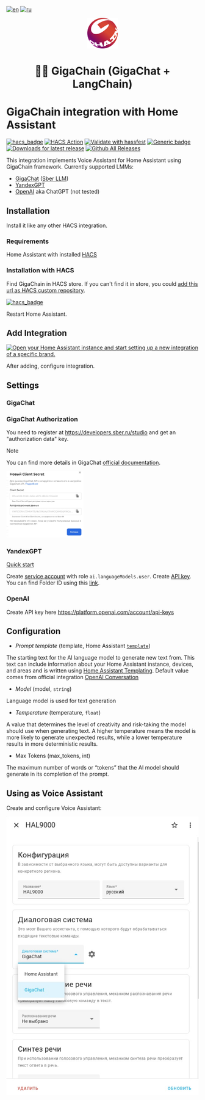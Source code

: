 [![en](https://img.shields.io/badge/lang-en-green.svg)](https://github.com/gritaro/gigachain/blob/main/README.md)
[![ru](https://img.shields.io/badge/lang-ru-red.svg)](https://github.com/gritaro/gigachain/blob/main/README-ru.md)
<br />
<div align="center">

  <a href="https://github.com/ai-forever/gigachain">
    <img src="https://raw.githubusercontent.com/gritaro/gigachain/main/static/logo.png" alt="Logo" width="80" height="80">
  </a>

  <h1 align="center">🦜️🔗 GigaChain (GigaChat + LangChain)</h1>
</div>

# GigaChain integration with Home Assistant
[![hacs_badge](https://img.shields.io/badge/HACS-Custom-orange.svg)](https://github.com/custom-components/hacs)
[![HACS Action](https://github.com/gritaro/gigachain/actions/workflows/hacs.yaml/badge.svg)](https://github.com/gritaro/gigachain/actions/workflows/hacs.yaml)
[![Validate with hassfest](https://github.com/gritaro/gigachain/actions/workflows/hassfest.yaml/badge.svg)](https://github.com/gritaro/gigachain/actions/workflows/hassfest.yaml)
[![Generic badge](https://img.shields.io/github/v/release/gritaro/gigachain)](https://github.com/gritaro/gigachain)
[![Downloads for latest release](https://img.shields.io/github/downloads/gritaro/gigachain/latest/total.svg)](https://github.com/gritaro/gigachain/releases/latest)
[![Github All Releases](https://img.shields.io/github/downloads/gritaro/gigachain/total.svg)](https://github.com/gritaro/gigachain/releases)

This integration implements Voice Assistant for Home Assistant using GigaChain framework.
Currently supported LMMs:
* [GigaChat](#GigaChat) (<a href="https://developers.sber.ru/docs/ru/gigachat/overview">Sber LLM</a>)
* [YandexGPT](#YandexGPT)
* [OpenAI](#OpenAI) aka ChatGPT (not tested)

## Installation
Install it like any other HACS integration.

### Requirements
Home Assistant with installed [HACS](https://hacs.xyz/)

### Installation with HACS
Find GigaChain in HACS store. If you can't find it in store, you could [add this url as HACS custom repository](https://hacs.xyz/docs/faq/custom_repositories).

[![hacs_badge](https://img.shields.io/badge/HACS-Custom-41BDF5.svg?style=for-the-badge)](https://github.com/gritaro/gigachain)

Restart Home Assistant.

## Add Integration

[![Open your Home Assistant instance and start setting up a new integration of a specific brand.](https://my.home-assistant.io/badges/brand.svg)](https://my.home-assistant.io/redirect/brand/?brand=+GigaChain)


After adding, configure integration.

## Settings
### GigaChat
### GigaChat Authorization
You need to register at https://developers.sber.ru/studio and get an "authorization data" key.

> [!NOTE]
> You can find more details in GigaChat  [official documentation](https://developers.sber.ru/docs/en/gigachat/api/integration).
> 

<img src="https://raw.githubusercontent.com/gritaro/gigachain/main/static/auth_data.jpeg" alt="Authorization data" width="40%">

### YandexGPT
<a href="https://cloud.yandex.ru/en/docs/yandexgpt/quickstart">Quick start</a>

Create <a href="https://cloud.yandex.com/en/docs/iam/operations/sa/create">service account</a> with role `ai.languageModels.user`.
Create <a href="https://cloud.yandex.com/en/docs/iam/operations/api-key/create">API key</a>.
You can find Folder ID using this <a href="https://console.cloud.yandex.com/folders">link</a>.

### OpenAI
Create API key here https://platform.openai.com/account/api-keys

## Configuration

* _Prompt template_ (template, Home Assistant <a href=https://www.home-assistant.io/docs/configuration/templating/>`template`</a>)

The starting text for the AI language model to generate new text from. 
This text can include information about your Home Assistant instance, devices, and areas and is written using [Home Assistant Templating](https://www.home-assistant.io/docs/configuration/templating/).
Default value comes from official integration <a href="https://github.com/home-assistant/core/blob/dev/homeassistant/components/openai_conversation/const.py#L5">OpenAI Conversation</a>

* _Model_ (model, `string`)

Language model is used for text generation

* _Temperature_ (temperature, `float`)

A value that determines the level of creativity and risk-taking the model should use when generating text. 
A higher temperature means the model is more likely to generate unexpected results, while a lower temperature results in more deterministic results.
 
* Max Tokens (max_tokens, int)

The maximum number of words or “tokens” that the AI model should generate in its completion of the prompt.

## Using as Voice Assistant
Create and configure Voice Assistant:

<img src="https://raw.githubusercontent.com/gritaro/gigachain/main/static/voice-assistant.jpeg" alt="Voice Assistant">
